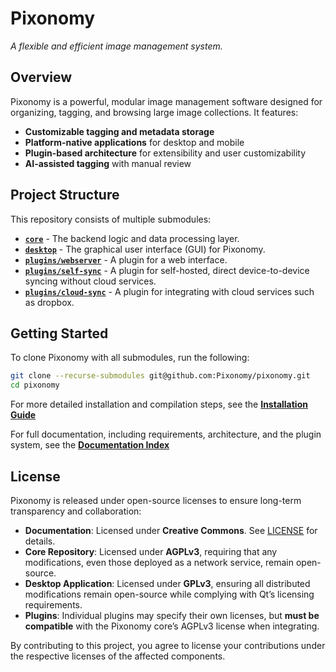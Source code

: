 # Pixonomy
_A flexible and efficient image management system._

## Overview
Pixonomy is a powerful, modular image management software designed for organizing, tagging, and browsing large image collections. It features:

- **Customizable tagging and metadata storage**
- **Platform-native applications** for desktop and mobile
- **Plugin-based architecture** for extensibility and user customizability
- **AI-assisted tagging** with manual review

## Project Structure
This repository consists of multiple submodules:

- **[`core`](https://github.com/Pixonomy/pixonomy-core)** - The backend logic and data processing layer.
- **[`desktop`](https://github.com/Pixonomy/pixonomy-desktop)** - The graphical user interface (GUI) for Pixonomy.
- **[`plugins/webserver`](https://github.com/Pixonomy/pixonomy-plugins-webserver)** - A plugin for a web interface.
- **[`plugins/self-sync`](https://github.com/Pixonomy/pixonomy-plugins-self-sync)** - A plugin for self-hosted, direct device-to-device syncing without cloud services.
- **[`plugins/cloud-sync`](https://github.com/Pixonomy/pixonomy-plugins-cloud-sync)** - A plugin for integrating with cloud services such as dropbox.

## Getting Started
To clone Pixonomy with all submodules, run the following:
```sh
git clone --recurse-submodules git@github.com:Pixonomy/pixonomy.git
cd pixonomy
```

For more detailed installation and compilation steps, see the **[Installation Guide](docs/installation.md)**

For full documentation, including requirements, architecture, and the plugin system, see the **[Documentation Index](docs/README.md)**

## License
Pixonomy is released under open-source licenses to ensure long-term transparency and collaboration:

- **Documentation**: Licensed under **Creative Commons**. See [LICENSE](docs/LICENSE) for details.
- **Core Repository**: Licensed under **AGPLv3**, requiring that any modifications, even those deployed as a network service, remain open-source.
- **Desktop Application**: Licensed under **GPLv3**, ensuring all distributed modifications remain open-source while complying with Qt’s licensing requirements.
- **Plugins**: Individual plugins may specify their own licenses, but **must be compatible** with the Pixonomy core’s AGPLv3 license when integrating.

By contributing to this project, you agree to license your contributions under the respective licenses of the affected components.
